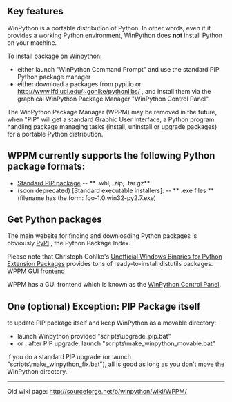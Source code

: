 ## Key features

WinPython is a portable distribution of Python. In other words, even if it provides a working Python environment, WinPython does **not** install Python on your machine.

To install package on Winpython:
- either launch "WinPython Command Prompt" and use the standard PIP Python package manager
- either download a packages from pypi.io or http://www.lfd.uci.edu/~gohlke/pythonlibs/ , and install them via the graphical WinPython Package Manager "WinPython Control Panel".

The WinPython Package Manager (WPPM) may be removed in the future, when "PIP" will get a standard Graphic User Interface, a Python program handling package managing tasks (install, uninstall or upgrade packages) for a portable Python distribution.

## WPPM currently supports the following Python package formats:
* [Standard PIP package](https://pypi.org/) -- ** .whl, .zip, .tar.gz**
* (soon deprecated) [Standard executable installers]: -- ** .exe files ** (filename has the form: foo-1.0.win32-py2.7.exe)


## Get Python packages

The main website for finding and downloading Python packages is obviously [PyPI](http://pypi.python.org/pypi) , the Python Package Index.

Please note that Christoph Gohlke's [Unofficial Windows Binaries for Python Extension Packages](http://www.lfd.uci.edu/~gohlke/pythonlibs) provides tons of ready-to-install distutils packages.
WPPM GUI frontend

WPPM has a GUI frontend which is known as the [WinPython Control Panel](https://github.com/winpython/winpython/wiki/Winpython-Control-Panel).


## One (optional) Exception: PIP Package itself
to update PIP package itself and keep WinPython as a movable directory:
- launch Winpython provided "scripts\upgrade_pip.bat"
- or , after PIP upgrade, launch "scripts\make_winpython_movable.bat"

if you do a standard PIP upgrade (or launch "scripts\make_winpython_fix.bat"), all is good as long as you don't move the WinPython directory.

***
Old wiki page: http://sourceforge.net/p/winpython/wiki/WPPM/